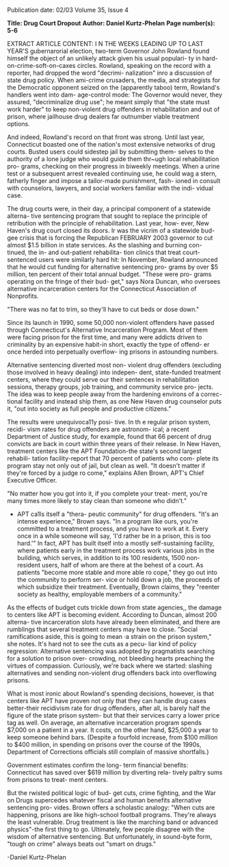 Publication date: 02/03
Volume 35, Issue 4

**Title: Drug Court Dropout**
**Author: Daniel Kurtz-Phelan**
**Page number(s): 5-6**

EXTRACT ARTICLE CONTENT:
I N THE WEEKS LEADING UP TO LAST YEAR'S 
gubernarorial election, two-term Governor 
John Rowland found himself the object of 
an unlikely attack given his usual populari-
ty in hard-on-crime-soft-on-caxes circles. 
Rowland, speaking on the record with a 
reporter, had dropped the word "decrimi-
nalization" inro a discussion of state drug 
policy. When ami-crime crusaders, the 
media, and strategists for the Democratic 
opponent seized on the (apparently taboo) 
term, Rowland's handlers went into dam-
age-control mode: The Governor would 
never, 
they 
assured, 
"decriminalize drug use"; he 
meant simply that "the state 
must work harder" to keep 
non-violent drug offenders 
in rehabilitation and out of 
prison, where jailhouse drug 
dealers far outnumber viable 
treatment options. 

And indeed, Rowland's 
record on that front was 
strong. 
Until 
last year, 
Connecticut boasted one of 
the nation's most extensive 
networks of drug courts. 
Busted users could sidestep 
jail by submitting them-
selves to the authority of a 
lone judge who would guide 
them thr~ugh local rehabilitation pro-
grams, checking on their progress in 
biweekly meetings. When a urine test or a 
subsequent arrest revealed continuing use, 
he could wag a stern, fatherly finger and 
impose a tailor-made punishment, fash-
ioned in consult with counselors, lawyers, 
and social workers familiar with the indi-
vidual case. 

The drug courts were, in their day, a 
principal component of a statewide alterna-
tive sentencing program that sought to 
replace the principle of retribution with the 
principle of rehabilitation. Last year, how-
ever, New Haven's drug court closed its 
doors. Ir was the vicrim of a statewide bud-
gee crisis that is forcing the Republican 
FEBRUARY 2003 
governor to cut almost $1.5 billion in state 
services. As the slashing and burning con-
tinued, the in- and out-patient rehabilita-
tion clinics that treat court-sentenced users 
were similarly hard hit: In November, 
Rowland announced that he would cut 
funding for alternative sentencing pro-
grams by over $5 million, ten percent of 
their total annual budget. "These were pro-
grams operating on the fringe of their bud-
get," says Nora Duncan, who oversees 
alternative incarceration centers for the 
Connecticut Association of Nonprofits. 

"There was no fat to trim, so they'll have to 
cut beds or dose down." 

Since its launch in 1990, some 50,000 
non-violent offenders have passed through 
Connecticut's Alternative Incarceration 
Program. Most of them were facing prison 
for the first time, and many were addicts 
driven to criminality by an expensive 
habit-in short, exactly the type of offend-
er once herded into perpetually overflow-
ing prisons in astounding numbers. 

Alternative sentencing diverted most non-
violent drug offenders (excluding those 
involved in heavy dealing) into indepen-
dent, state-funded treatment centers, 
where they could serve our their sentences 
in rehabilitation sessions, therapy groups, 
job training, and community service pro-
jects. The idea was to keep people away 
from the hardening environs of a correc-
tional facility and instead ship them, as one 
New Haven drug counselor puts it, "out 
into society as full people and productive 
citizens." 

The results were unequivoca11y posi-
tive. In th e regular prison system, recidi-
vism rates for drug offenders are astronom-
ical; a recent Department of Justice study, 
for example, found that 66 percent of drug 
convicts are back in court within three 
years of their release. In New 
Haven, treatment centers like 
the APT Foundation-the 
state's second largest rehabili-
tation facility-report that 70 
percent of patients who com-
plete its program stay not 
only out of jail, but clean as 
well. "It doesn't matter if 
they're forced by a judge ro 
come," explains Allen Brown, 
APT's Chief Executive Officer. 

"No matter how you got into 
it, if you complete your treat-
ment, you're many times 
more likely to stay clean than 
someone who didn't." 

- APT ca1ls itself a "thera-
peutic community" for drug 
offenders. "It's an intense experience," 
Brown says. "In a program like ours, you're 
committed to a treatment process, and you 
have to work at it. Every once in a while 
someone will say, 'I'd rather be in a prison, 
this is too hard.'" In fact, APT has built itself 
into a mostly self-sustaining facility, where 
patients early in the treatment process work 
various jobs in the building, which serves, 
in addition to its 100 residents, 1500 non-
resident users, half of whom are there at the 
behest of a court. As patients "become 
more stable and more able ro cope," they 
go out into the community to perform ser-
vice or hold down a job, the proceeds of 
which 
subsidize 
their 
treatment. 
Eventually, Brown claims, they "reenter 
society as healthy, employable members of 
a community." 

As the effects of budget cuts trickle 
down from state agencies,, the damage to 
centers like APT is becoming evident. 
According to Duncan, almost 200 alterna-
tive incarceration slots have already been 
eliminated, and there are rumblings that 
several treatment centers may have to close. 
"Social ramifications aside, this is going to 
mean ·a strain on the prison system," she 
notes. It's hard not to see the cuts as a pecu-
liar kind of policy regression: Alternative 
sentencing was adopted by pragmatists 
searching for a solution to prison over-
crowding, not bleeding hearts preaching 
the virtues of compassion. Curiously, we're 
back where we started: slashing alternatives 
and sending non-violent drug offenders 
back into overflowing prisons. 

What is most ironic about Rowland's 
spending decisions, however, is that centers 
like APT have proven not only that they can 
handle drug cases better-their recidivism 
rate for drug offenders, after all, is barely 
half the figure of the state prison system-
but that their services carry a lower price 
tag as well. On average, an alternative 
incarceration program spends $7,000 on a 
patient in a year. It costs, on the other 
hand, $25,000 a year to keep someone 
behind bars. (Despite a fourfold increase, 
from $100 million to $400 million, in 
spending on prisons over the course of the 
1990s, Department of Corrections officials 
still complain of massive shortfalls.) 

Government estimates confirm the long-
term financial benefits: Connecticut has 
saved over $619 million by diverting rela-
tively paltry sums from prisons to treat-
ment centers. 

But the rwisted political logic of bud-
get cuts, crime fighting, and the War on 
Drugs supercedes whatever fiscal and 
human benefits alternative sentencing pro-
vides. Brown offers a scholastic analogy: 
"When cuts are happening, prisons are like 
high-school football programs. They're 
always the least vulnerable. Drug treatment 
is like the marching band or advanced 
physics"-the first thing to go. Ultimately, 
few people disagree with the wisdom of 
alternative sentencing. But unfortunately, 
in sound-byte form, "tough on crime" 
always beats out "smart on drugs." 

-Daniel Kurtz-Phelan